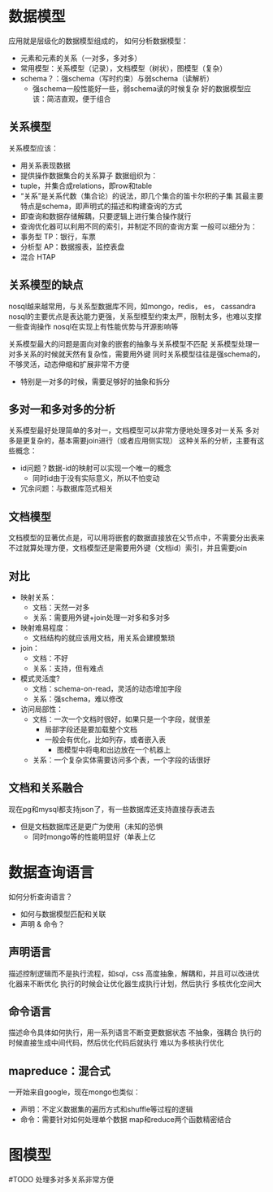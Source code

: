 
# 数据模型
应用就是层级化的数据模型组成的，
如何分析数据模型：
- 元素和元素的关系（一对多，多对多）
- 常用模型：关系模型（记录），文档模型（树状），图模型（复杂）
- schema？：强schema（写时约束）与弱schema（读解析）
	- 强schema一般性能好一些，弱schema读的时候复杂
好的数据模型应该：简洁直观，便于组合
## 关系模型
关系模型应该：
- 用关系表现数据
- 提供操作数据集合的关系算子
数据组织为：
- tuple，并集合成relations，即row和table
- “关系”是关系代数（集合论）的说法，即几个集合的笛卡尔积的子集
其最主要特点是schema，即声明式的描述和构建查询的方式
- 即查询和数据存储解耦，只要逻辑上进行集合操作就行
- 查询优化器可以利用不同的索引，并制定不同的查询方案
一般可以细分为：
- 事务型 TP：银行，车票
- 分析型 AP：数据报表，监控表盘
- 混合 HTAP
## 关系模型的缺点
nosql越来越常用，与关系型数据库不同，如mongo，redis， es， cassandra
nosql的主要优点是表达能力更强，关系型模型约束太严，限制太多，也难以支撑一些查询操作
nosql在实现上有性能优势与开源影响等

关系模型最大的问题是面向对象的嵌套的抽象与关系模型不匹配
关系模型处理一对多关系的时候就天然有复杂性，需要用外键
同时关系模型往往是强schema的，不够灵活，动态伸缩和扩展非常不方便
- 特别是一对多的时候，需要足够好的抽象和拆分
## 多对一和多对多的分析
关系模型最好处理简单的多对一，文档模型可以非常方便地处理多对一关系
多对多是更复杂的，基本需要join进行（或者应用侧实现）
这种关系的分析，主要有这些概念：
- id问题？数据-id的映射可以实现一个唯一的概念
	- 同时id由于没有实际意义，所以不怕变动
- 冗余问题：与数据库范式相关
## 文档模型
文档模型的显著优点是，可以用将嵌套的数据直接放在父节点中，不需要分出表来
不过就算处理方便，文档模型还是需要用外键（文档id）索引，并且需要join
## 对比
- 映射关系：
	- 文档：天然一对多
	- 关系：需要用外键+join处理一对多和多对多
- 映射难易程度：
	- 文档结构的就应该用文档，用关系会建模繁琐
- join：
	- 文档：不好
	- 关系：支持，但有难点
- 模式灵活度?
	- 文档：schema-on-read，灵活的动态增加字段
	- 关系：强schema，难以修改
- 访问局部性：
	- 文档：一次一个文档时很好，如果只是一个字段，就很差
		- 局部字段还是要加载整个文档
		- 一般会有优化，比如列存，或者嵌入表
			- 图模型中将电和出边放在一个机器上
	- 关系：一个复杂实体需要访问多个表，一个字段的话很好
## 文档和关系融合
现在pg和mysql都支持json了，有一些数据库还支持直接存表进去
- 但是文档数据库还是更广为使用（未知的恐惧
	- 同时mongo等的性能明显好（单表上亿
# 数据查询语言
如何分析查询语言？
- 如何与数据模型匹配和关联
- 声明 & 命令？
## 声明语言
描述控制逻辑而不是执行流程，如sql，css
高度抽象，解耦和，并且可以改进优化器来不断优化
执行的时候会让优化器生成执行计划，然后执行
多核优化空间大
## 命令语言
描述命令具体如何执行，用一系列语言不断变更数据状态
不抽象，强耦合
执行的时候直接生成中间代码，然后优化代码后就执行
难以为多核执行优化

## mapreduce：混合式
一开始来自google，现在mongo也类似：
- 声明：不定义数据集的遍历方式和shuffle等过程的逻辑
- 命令：需要针对如何处理单个数据
map和reduce两个函数精密结合
# 图模型
#TODO 
处理多对多关系非常方便